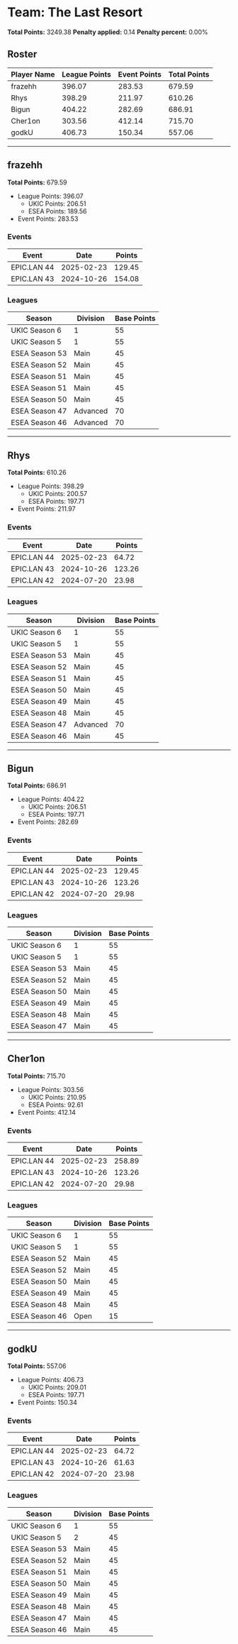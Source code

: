 # Team: The Last Resort

**Total Points:** 3249.38
**Penalty applied:** 0.14
**Penalty percent:** 0.00%

## Roster
| Player Name | League Points | Event Points | Total Points |
|-------------|--------------|--------------|-------------|
| frazehh | 396.07 | 283.53 | 679.59 |
| Rhys | 398.29 | 211.97 | 610.26 |
| Bigun | 404.22 | 282.69 | 686.91 |
| Cher1on | 303.56 | 412.14 | 715.70 |
| godkU | 406.73 | 150.34 | 557.06 |

---

## frazehh

**Total Points:** 679.59

- League Points: 396.07
  - UKIC Points: 206.51
  - ESEA Points: 189.56
- Event Points: 283.53

### Events
| Event | Date | Points |
|-------|------|--------|
| EPIC.LAN 44 | 2025-02-23 | 129.45 |
| EPIC.LAN 43 | 2024-10-26 | 154.08 |
### Leagues
| Season | Division | Base Points |
|--------|----------|-------------|
| UKIC Season 6 | 1 | 55 |
| UKIC Season 5 | 1 | 55 |
| ESEA Season 53 | Main | 45 |
| ESEA Season 52 | Main | 45 |
| ESEA Season 51 | Main | 45 |
| ESEA Season 51 | Main | 45 |
| ESEA Season 50 | Main | 45 |
| ESEA Season 47 | Advanced | 70 |
| ESEA Season 46 | Advanced | 70 |
---

## Rhys

**Total Points:** 610.26

- League Points: 398.29
  - UKIC Points: 200.57
  - ESEA Points: 197.71
- Event Points: 211.97

### Events
| Event | Date | Points |
|-------|------|--------|
| EPIC.LAN 44 | 2025-02-23 | 64.72 |
| EPIC.LAN 43 | 2024-10-26 | 123.26 |
| EPIC.LAN 42 | 2024-07-20 | 23.98 |
### Leagues
| Season | Division | Base Points |
|--------|----------|-------------|
| UKIC Season 6 | 1 | 55 |
| UKIC Season 5 | 1 | 55 |
| ESEA Season 53 | Main | 45 |
| ESEA Season 52 | Main | 45 |
| ESEA Season 51 | Main | 45 |
| ESEA Season 50 | Main | 45 |
| ESEA Season 49 | Main | 45 |
| ESEA Season 48 | Main | 45 |
| ESEA Season 47 | Advanced | 70 |
| ESEA Season 46 | Main | 45 |
---

## Bigun

**Total Points:** 686.91

- League Points: 404.22
  - UKIC Points: 206.51
  - ESEA Points: 197.71
- Event Points: 282.69

### Events
| Event | Date | Points |
|-------|------|--------|
| EPIC.LAN 44 | 2025-02-23 | 129.45 |
| EPIC.LAN 43 | 2024-10-26 | 123.26 |
| EPIC.LAN 42 | 2024-07-20 | 29.98 |
### Leagues
| Season | Division | Base Points |
|--------|----------|-------------|
| UKIC Season 6 | 1 | 55 |
| UKIC Season 5 | 1 | 55 |
| ESEA Season 53 | Main | 45 |
| ESEA Season 52 | Main | 45 |
| ESEA Season 50 | Main | 45 |
| ESEA Season 49 | Main | 45 |
| ESEA Season 48 | Main | 45 |
| ESEA Season 47 | Main | 45 |
---

## Cher1on

**Total Points:** 715.70

- League Points: 303.56
  - UKIC Points: 210.95
  - ESEA Points: 92.61
- Event Points: 412.14

### Events
| Event | Date | Points |
|-------|------|--------|
| EPIC.LAN 44 | 2025-02-23 | 258.89 |
| EPIC.LAN 43 | 2024-10-26 | 123.26 |
| EPIC.LAN 42 | 2024-07-20 | 29.98 |
### Leagues
| Season | Division | Base Points |
|--------|----------|-------------|
| UKIC Season 6 | 1 | 55 |
| UKIC Season 5 | 1 | 55 |
| ESEA Season 52 | Main | 45 |
| ESEA Season 52 | Main | 45 |
| ESEA Season 50 | Main | 45 |
| ESEA Season 49 | Main | 45 |
| ESEA Season 48 | Main | 45 |
| ESEA Season 46 | Open | 15 |
---

## godkU

**Total Points:** 557.06

- League Points: 406.73
  - UKIC Points: 209.01
  - ESEA Points: 197.71
- Event Points: 150.34

### Events
| Event | Date | Points |
|-------|------|--------|
| EPIC.LAN 44 | 2025-02-23 | 64.72 |
| EPIC.LAN 43 | 2024-10-26 | 61.63 |
| EPIC.LAN 42 | 2024-07-20 | 23.98 |
### Leagues
| Season | Division | Base Points |
|--------|----------|-------------|
| UKIC Season 6 | 1 | 55 |
| UKIC Season 5 | 2 | 45 |
| ESEA Season 53 | Main | 45 |
| ESEA Season 52 | Main | 45 |
| ESEA Season 51 | Main | 45 |
| ESEA Season 50 | Main | 45 |
| ESEA Season 49 | Main | 45 |
| ESEA Season 48 | Main | 45 |
| ESEA Season 47 | Main | 45 |
| ESEA Season 46 | Main | 45 |
